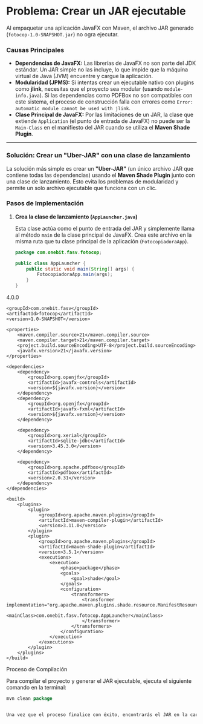 # Problema: Crear un JAR ejecutable

Al empaquetar una aplicación JavaFX con Maven, el archivo JAR generado (`fotocop-1.0-SNAPSHOT.jar`) no ogra ejecutar.

### Causas Principales

* **Dependencias de JavaFX:** Las librerías de JavaFX no son parte del JDK estándar. Un JAR simple no las incluye, lo que impide que la máquina virtual de Java (JVM) encuentre y cargue la aplicación.
* **Modularidad (JPMS):** Si intentas crear un ejecutable nativo con plugins como **jlink**, necesitas que el proyecto sea modular (usando `module-info.java`). Si las dependencias como PDFBox no son compatibles con este sistema, el proceso de construcción falla con errores como `Error: automatic module cannot be used with jlink`.
* **Clase Principal de JavaFX:** Por las limitaciones de un JAR, la clase que extiende `Application` (el punto de entrada de JavaFX) no puede ser la `Main-Class` en el manifiesto del JAR cuando se utiliza el **Maven Shade Plugin**.

---

### Solución: Crear un "Uber-JAR" con una clase de lanzamiento

La solución más simple es crear un **"Uber-JAR"** (un único archivo JAR que contiene todas las dependencias) usando el **Maven Shade Plugin** junto con una clase de lanzamiento. Esto evita los problemas de modularidad y permite un solo archivo ejecutable que funciona con un clic.

### Pasos de Implementación

1. **Crea la clase de lanzamiento (`AppLauncher.java`)**

   Esta clase actúa como el punto de entrada del JAR y simplemente llama al método `main` de la clase principal de JavaFX. Crea este archivo en la misma ruta que tu clase principal de la aplicación (`FotocopiadoraApp`).

   ```java
   package com.onebit.fasv.fotocop;

   public class AppLauncher {
       public static void main(String[] args) {
           FotocopiadoraApp.main(args);
       }
   }

<?xml version="1.0" encoding="UTF-8"?>
<project xmlns="http://maven.apache.org/POM/4.0.0"
         xmlns:xsi="http://www.w3.org/2001/XMLSchema-instance"
         xsi:schemaLocation="http://maven.apache.org/POM/4.0.0 http://maven.apache.org/xsd/maven-4.0.0.xsd">
    <modelVersion>4.0.0</modelVersion>
    
    <groupId>com.onebit.fasv</groupId>
    <artifactId>fotocop</artifactId>
    <version>1.0-SNAPSHOT</version>

    <properties>
        <maven.compiler.source>21</maven.compiler.source>
        <maven.compiler.target>21</maven.compiler.target>
        <project.build.sourceEncoding>UTF-8</project.build.sourceEncoding>
        <javafx.version>21</javafx.version>
    </properties>

    <dependencies>
        <dependency>
            <groupId>org.openjfx</groupId>
            <artifactId>javafx-controls</artifactId>
            <version>${javafx.version}</version>
        </dependency>
        <dependency>
            <groupId>org.openjfx</groupId>
            <artifactId>javafx-fxml</artifactId>
            <version>${javafx.version}</version>
        </dependency>

        <dependency>
            <groupId>org.xerial</groupId>
            <artifactId>sqlite-jdbc</artifactId>
            <version>3.45.3.0</version>
        </dependency>

        <dependency>
            <groupId>org.apache.pdfbox</groupId>
            <artifactId>pdfbox</artifactId>
            <version>2.0.31</version>
        </dependency>
    </dependencies>

    <build>
        <plugins>
            <plugin>
                <groupId>org.apache.maven.plugins</groupId>
                <artifactId>maven-compiler-plugin</artifactId>
                <version>3.11.0</version>
            </plugin>
            <plugin>
                <groupId>org.apache.maven.plugins</groupId>
                <artifactId>maven-shade-plugin</artifactId>
                <version>3.5.1</version>
                <executions>
                    <execution>
                        <phase>package</phase>
                        <goals>
                            <goal>shade</goal>
                        </goals>
                        <configuration>
                            <transformers>
                                <transformer implementation="org.apache.maven.plugins.shade.resource.ManifestResourceTransformer">
                                    <mainClass>com.onebit.fasv.fotocop.AppLauncher</mainClass>
                                </transformer>
                            </transformers>
                        </configuration>
                    </execution>
                </executions>
            </plugin>
        </plugins>
    </build>
</project>


Proceso de Compilación

Para compilar el proyecto y generar el JAR ejecutable, ejecuta el siguiente comando en la terminal:

```java
mvn clean package


Una vez que el proceso finalice con éxito, encontrarás el JAR en la carpeta target de tu proyecto. Este archivo contiene todas las dependencias necesarias y se puede ejecutar con un simple doble clic.




